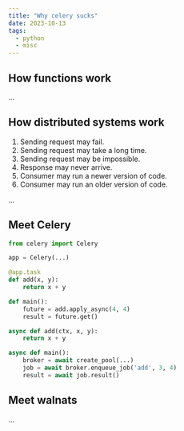 ```yaml
---
title: "Why celery sucks"
date: 2023-10-13
tags:
  - python
  - misc
---
```


## How functions work

...

## How distributed systems work

1. Sending request may fail.
1. Sending request may take a long time.
1. Sending request may be impossible.
1. Response may never arrive.
1. Consumer may run a newer version of code.
1. Consumer may run an older version of code.

...

## Meet Celery

```python
from celery import Celery

app = Celery(...)

@app.task
def add(x, y):
    return x + y

def main():
    future = add.apply_async(4, 4)
    result = future.get()
```

```python
async def add(ctx, x, y):
    return x + y

async def main():
    broker = await create_pool(...)
    job = await broker.enqueue_job('add', 3, 4)
    result = await job.result()
```

## Meet walnats

...
